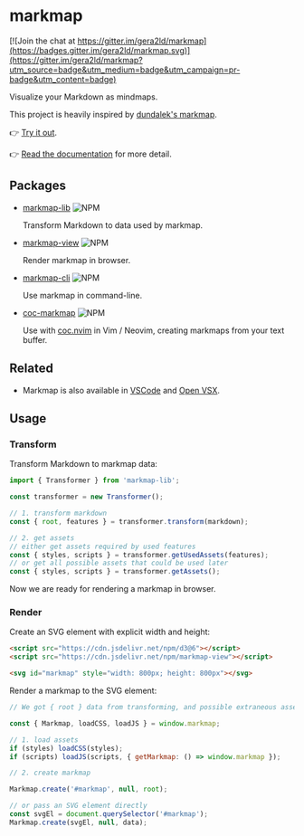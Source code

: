 # markmap

[![Join the chat at https://gitter.im/gera2ld/markmap](https://badges.gitter.im/gera2ld/markmap.svg)](https://gitter.im/gera2ld/markmap?utm_source=badge&utm_medium=badge&utm_campaign=pr-badge&utm_content=badge)

Visualize your Markdown as mindmaps.

This project is heavily inspired by [dundalek's markmap](https://github.com/dundalek/markmap).

👉 [Try it out](https://markmap.js.org/repl).

👉 [Read the documentation](https://markmap.js.org/docs) for more detail.

## Packages

- [markmap-lib](https://github.com/gera2ld/markmap/tree/master/packages/markmap-lib)
  ![NPM](https://img.shields.io/npm/v/markmap-lib.svg)

  Transform Markdown to data used by markmap.

- [markmap-view](https://github.com/gera2ld/markmap/tree/master/packages/markmap-view)
  ![NPM](https://img.shields.io/npm/v/markmap-view.svg)

  Render markmap in browser.

- [markmap-cli](https://github.com/gera2ld/markmap/tree/master/packages/markmap-cli)
  ![NPM](https://img.shields.io/npm/v/markmap-cli.svg)

  Use markmap in command-line.

- [coc-markmap](https://github.com/gera2ld/markmap/tree/master/packages/coc-markmap)
  ![NPM](https://img.shields.io/npm/v/coc-markmap.svg)

  Use with [coc.nvim](https://github.com/neoclide/coc.nvim) in Vim / Neovim, creating markmaps from your text buffer.

## Related

- Markmap is also available in [VSCode](https://marketplace.visualstudio.com/items?itemName=gera2ld.markmap-vscode) and [Open VSX](https://open-vsx.org/extension/gera2ld/markmap-vscode).

## Usage

### Transform

Transform Markdown to markmap data:

```js
import { Transformer } from 'markmap-lib';

const transformer = new Transformer();

// 1. transform markdown
const { root, features } = transformer.transform(markdown);

// 2. get assets
// either get assets required by used features
const { styles, scripts } = transformer.getUsedAssets(features);
// or get all possible assets that could be used later
const { styles, scripts } = transformer.getAssets();
```

Now we are ready for rendering a markmap in browser.

### Render

Create an SVG element with explicit width and height:

```html
<script src="https://cdn.jsdelivr.net/npm/d3@6"></script>
<script src="https://cdn.jsdelivr.net/npm/markmap-view"></script>

<svg id="markmap" style="width: 800px; height: 800px"></svg>
```

Render a markmap to the SVG element:

```js
// We got { root } data from transforming, and possible extraneous assets { styles, scripts }.

const { Markmap, loadCSS, loadJS } = window.markmap;

// 1. load assets
if (styles) loadCSS(styles);
if (scripts) loadJS(scripts, { getMarkmap: () => window.markmap });

// 2. create markmap

Markmap.create('#markmap', null, root);

// or pass an SVG element directly
const svgEl = document.querySelector('#markmap');
Markmap.create(svgEl, null, data);
```
